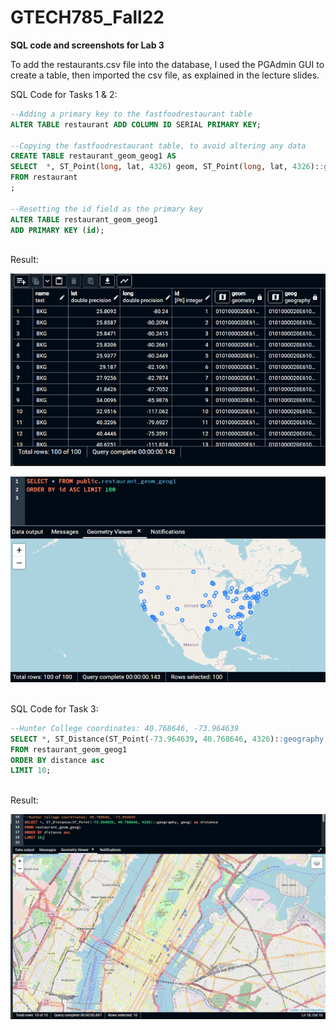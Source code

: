 # GTECH785_Fall22

<b>SQL code and screenshots for Lab 3 </b><br>

To add the restaurants.csv file into the database, I used the PGAdmin GUI to create a table, then imported the csv file, as explained in the lecture slides.<br>

SQL Code for Tasks 1 & 2: <br>
```sql
--Adding a primary key to the fastfoodrestaurant table
ALTER TABLE restaurant ADD COLUMN ID SERIAL PRIMARY KEY;

--Copying the fastfoodrestaurant table, to avoid altering any data
CREATE TABLE restaurant_geom_geog1 AS
SELECT  *, ST_Point(long, lat, 4326) geom, ST_Point(long, lat, 4326)::geography geog
FROM restaurant
;

--Resetting the id field as the primary key
ALTER TABLE restaurant_geom_geog1 
ADD PRIMARY KEY (id);
```
<br>Result: <br>

![Lab 3, Task 1 & 2 Result 1](image/L3Q1_1.png)

![Lab 3, Task 1 & 2 Result 2](image/L3Q1_2.png)

<br>SQL Code for Task 3: <br>
```sql
--Hunter College coordinates: 40.768646, -73.964639
SELECT *, ST_Distance(ST_Point(-73.964639, 40.768646, 4326)::geography, geog) as distance
FROM restaurant_geom_geog1
ORDER BY distance asc
LIMIT 10;
```
<br>Result: <br>

![Lab 3, Task 3 Result](image/L3Q2.png)



